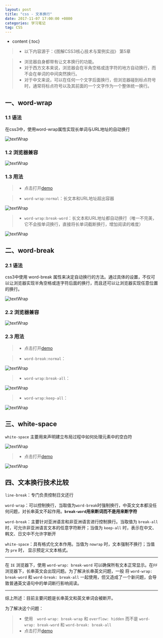 ```yaml
---
layout: post
title: "css - 文本换行"
date: 2017-11-07 17:00:00 +0800 
categories: 学习笔记
tag: CSS
---
```

* content
{:toc}

> * 以下内容源于：《图解CSS3核心技术与案例实战》 第5章

> * 浏览器自身都带有让文本换行的功能。
> * 对于西方文本来说，浏览器会在半角空格或连字符的地方自动换行，而不会在单词的中间突然换行。
> * 对于中文来说，可以在任何一个文字后面换行，但浏览器碰到标点符号时，通常将标点符号以及其前面的一个文字作为一个整体统一换行。

<!-- more -->

## 一、word-wrap

### 1.1 语法

在css3中，使用word-wrap属性实现长单词与URL地址的自动换行

![textWrap](/styles/images/css/textWrap/textWrap-01.png)

### 1.2 浏览器兼容

![textWrap](/styles/images/css/textWrap/textWrap-04.png)

### 1.3 用法

> * 点击打开[demo](/effects/demo/css/textWrap/eg1.html)

> * `word-wrap:normal`：长文本和URL地址超出容器

![textWrap](/styles/images/css/textWrap/textWrap-02.png)

> * `word-wrap:break-word`：长文本和URL地址都自动换行（唯一不完美，它不会按单词换行，直接将长单词截断换行，增加阅读的难度）

![textWrap](/styles/images/css/textWrap/textWrap-03.png)

## 二、word-break

### 2.1 语法

css3中使用 word-break 属性来决定自动换行的方法。通过具体的设置，不仅可以让浏览器实现半角空格或连字符后面的换行，而且还可以让浏览器实现任意位置的换行。

![textWrap](/styles/images/css/textWrap/textWrap-05.png)

### 2.2 浏览器兼容

![textWrap](/styles/images/css/textWrap/textWrap-06.png)

### 2.3 用法

> * 点击打开[demo](/effects/demo/css/textWrap/eg2.html)

> * `word-break:normal`：

![textWrap](/styles/images/css/textWrap/textWrap-02.png)

> * `word-wrap:break-all`：

![textWrap](/styles/images/css/textWrap/textWrap-07.png)

> * `word-wrap:keep-all`：

![textWrap](/styles/images/css/textWrap/textWrap-08.png)

## 三、white-space


`white-space` 主要用来声明建立布局过程中如何处理元素中的空白符

![textWrap](/styles/images/css/textWrap/textWrap-09.png)

> * 点击打开[demo](/effects/demo/css/textWrap/eg3.html)


![textWrap](/styles/images/css/textWrap/textWrap-10.png)

## 四、文本换行技术比较

`line-break`：专门负责控制日文还行

`word-wrap`：可以控制换行，当取值为`word-break`时强制换行，中英文文本都没任何问题，对长串英文不起作用。**`break-word`用来断词而不是用来断字符**

`word-break`：主要针对亚洲语言和非亚洲语言进行控制换行。当取值为 `break-all` 时，可允许非亚洲语言文本的任意字符断开；当值为 `keep-all` 时，表示在中文、韩文、日文中不允许字断开

`white-space`：具有格式化文本作用。当值为 `nowrap` 时，文本强制不换行；当值为 `pre` 时， 显示预定义文本格式。

---

在 `IE` 浏览器下，使用 `word-wrap: break-word` 可以确保所有文本正常显示。在`FF`浏览器下，长串英文会出现问题。为了解决长串英文问题，一般
将 `word-wrap: break-word` 和 `word-break: break-all` 一起使用，但又造成了一个新问题，会导致普通英文语句中的单词断行影响阅读。

---

综上所述：目前主要问题是长串英文和英文单词会被断开。

为了解决这个问题：

> * 使用　`word-wrap: break-wrap` 和 `overflow: hidden` 而不是 `word-wrap: break-word` 和 `word-break: break-all`
> * 点击打开[demo](/effects/demo/css/textWrap/eg4.html)